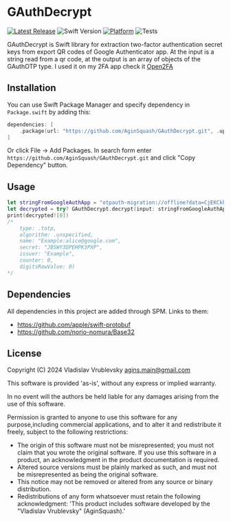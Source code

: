 # GAuthDecrypt
[![Latest Release](https://img.shields.io/github/v/release/aginsquash/GAuthDecrypt)](https://github.com/AginSquash/GAuthDecrypt/releases)
![Swift Version](https://img.shields.io/badge/Swift-5.0-orange.svg)
[![Platform](https://img.shields.io/badge/platform-ios%20%7C%20macos%20%7C%20watchos%20%7C%20tvos-lightgrey)](http://cocoapods.org/pods/SwiftOTP)
![Tests](https://github.com/AginSquash/GAuthDecrypt/actions/workflows/swift-tests.yml/badge.svg)

GAuthDecrypt is Swift library for extraction two-factor authentication secret keys from export QR codes of Google Authenticator app. At the input is a string read from a qr code, at the output is an array of objects of the GAuthOTP type. 
I used it on my 2FA app check it [Open2FA](https://github.com/AginSquash/open2fa/)

## Installation
You can use Swift Package Manager and specify dependency in `Package.swift` by adding this:

```swift
dependencies: [
    .package(url: "https://github.com/AginSquash/GAuthDecrypt.git", .upToNextMinor(from: "3.0.0"))
]
```

Or click File -> Add Packages. In search form enter `https://github.com/AginSquash/GAuthDecrypt.git` and click "Copy Dependency" button.

## Usage
```swift
let stringFromGoogleAuthApp = "otpauth-migration://offline?data=CjEKCkhlbGxvId6tvu8SGEV4YW1wbGU6YWxpY2VAZ29vZ2xlLmNvbRoHRXhhbXBsZTAC"
let decrypted = try? GAuthDecrypt.decrypt(input: stringFromGoogleAuthApp) // decrypted type is Optional<[GAuthOTP]>
print(decrypted![0]) 
/*
    type: .totp, 
    algorithm: .unspecified, 
    name: "Example:alice@google.com", 
    secret: "JBSWY3DPEHPK3PXP", 
    issuer: "Example", 
    counter: 0, 
    digitsRawValue: 0) 
*/
```
## Dependencies
All dependencies in this project are added through SPM. Links to them:
- https://github.com/apple/swift-protobuf
- https://github.com/norio-nomura/Base32

## License

Copyright (C) 2024 Vladislav Vrublevsky <agins.main@gmail.com>

This software is provided 'as-is', without any express or implied warranty.

In no event will the authors be held liable for any damages arising from the use of this software.

Permission is granted to anyone to use this software for any purpose,including commercial applications, and to alter it and redistribute it freely, subject to the following restrictions:

- The origin of this software must not be misrepresented; you must not claim that you wrote the original software. If you use this software in a product, an acknowledgment in the product documentation is required.
- Altered source versions must be plainly marked as such, and must not be misrepresented as being the original software.
- This notice may not be removed or altered from any source or binary distribution.
- Redistributions of any form whatsoever must retain the following acknowledgment: 'This product includes software developed by the "Vladislav Vrublevsky" (AginSquash).'
